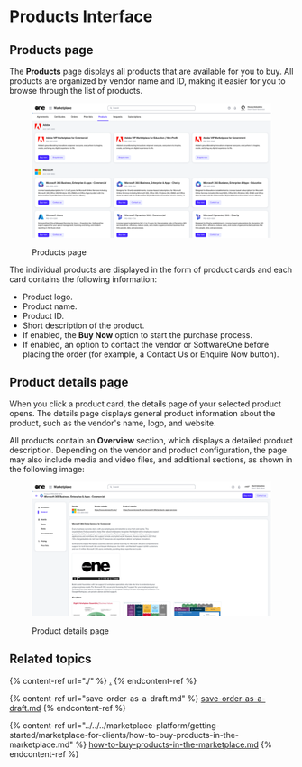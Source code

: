 # Products Interface

## Products page

The **Products** page displays all products that are available for you to buy. All products are organized by vendor name and ID, making it easier for you to browse through the list of products.

<figure><img src="../../../.gitbook/assets/image (898).png" alt=""><figcaption><p>Products page</p></figcaption></figure>

The individual products are displayed in the form of product cards and each card contains the following information:

* Product logo.
* Product name.
* Product ID.
* Short description of the product.
* If enabled, the **Buy Now** option to start the purchase process.
* If enabled, an option to contact the vendor or SoftwareOne before placing the order (for example, a Contact Us or Enquire Now button).

## Product details page

When you click a product card, the details page of your selected product opens. The details page displays general product information about the product, such as the vendor's name, logo, and website.

All products contain an **Overview** section, which displays a detailed product description. Depending on the vendor and product configuration, the page may also include media and video files, and additional sections, as shown in the following image:

<figure><img src="../../../.gitbook/assets/image (899).png" alt=""><figcaption><p>Product details page</p></figcaption></figure>

## Related topics

{% content-ref url="./" %}
[.](./)
{% endcontent-ref %}

{% content-ref url="save-order-as-a-draft.md" %}
[save-order-as-a-draft.md](save-order-as-a-draft.md)
{% endcontent-ref %}

{% content-ref url="../../../marketplace-platform/getting-started/marketplace-for-clients/how-to-buy-products-in-the-marketplace.md" %}
[how-to-buy-products-in-the-marketplace.md](../../../marketplace-platform/getting-started/marketplace-for-clients/how-to-buy-products-in-the-marketplace.md)
{% endcontent-ref %}
